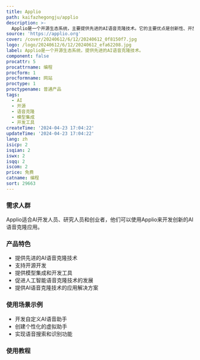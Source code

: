 ```yaml
---
title: Applio
path: kaifazhegongju/applio
description: >-
  Applio是一个开源生态系统，主要提供先进的AI语音克隆技术。它的主要优点是创新性、开放源代码和先进的AI语音克隆技术。Applio的背景信息是作为一个开源生态系统，它致力于推动人工智能语音克隆技术的创新。目前还没有公开的定价信息。
source: 'https://applio.org'
cover: /cover/20240612/6/12/20240612_0f8150f7.jpg
logo: /logo/20240612/6/12/20240612_efa62208.jpg
label: Applio是一个开源生态系统，提供先进的AI语音克隆技术。
component: false
procattr: 5
procattrname: 编程
procform: 1
procformname: 网站
proctype: 1
proctypename: 普通产品
tags:
  - AI
  - 开源
  - 语音克隆
  - 模型集成
  - 开发工具
createTime: '2024-04-23 17:04:22'
updateTime: '2024-04-23 17:04:22'
lang: zh
isicp: 2
isqian: 2
iswx: 2
isqq: 2
iscom: 2
price: 免费
catname: 编程
sort: 29663
---
```




### 需求人群
Applio适合AI开发人员、研究人员和创业者，他们可以使用Applio来开发创新的AI语音克隆应用。

### 产品特色
- 提供先进的AI语音克隆技术
- 支持开源开发
- 提供模型集成和开发工具
- 促进人工智能语音克隆技术的发展
- 提供AI语音克隆技术的应用解决方案

### 使用场景示例
- 开发自定义AI语音助手
- 创建个性化的虚拟助手
- 实现语音搜索和识别功能

### 使用教程


  
